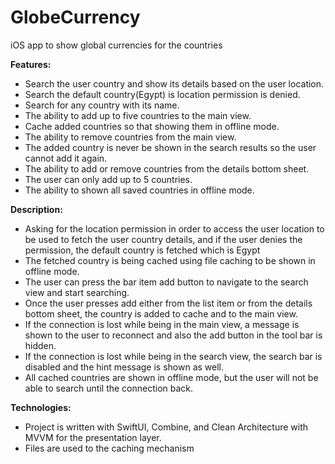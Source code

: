 # GlobeCurrency
iOS app to show global currencies for the countries

**Features:**

- Search the user country and show its details based on the user location.
- Search the default country(Egypt) is location permission is denied.
- Search for any country with its name.
- The ability to add up to five countries to the main view.
- Cache added countries so that showing them in offline mode.
- The ability to remove countries from the main view.
- The added country is never be shown in the search results so the user cannot add it again.
- The ability to add or remove countries from the details bottom sheet.
- The user can only add up to 5 countries.
- The ability to shown all saved countries in offline mode.

**Description:**

- Asking for the location permission in order to access the user location to be used to fetch the user country details, and if the user denies the permission, the default country is fetched which is Egypt
- The fetched country is being cached using file caching to be shown in offline mode.
- The user can press the bar item add button to navigate to the search view and start searching.
- Once the user presses add either from the list item or from the details bottom sheet, the country is added to cache and to the main view.
- If the connection is lost while being in the main view, a message is shown to the user to reconnect and also the add button in the tool bar is hidden.
- If the connection is lost while being in the search view, the search bar is disabled and the hint message is shown as well.
- All cached countries are shown in offline mode, but the user will not be able to search until the connection back.
  
**Technologies:**

- Project is written with SwiftUI, Combine, and Clean Architecture with MVVM for the presentation layer.
- Files are used to the caching mechanism
